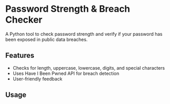 # Password Strength & Breach Checker

A Python tool to check password strength and verify if your password has been exposed in public data breaches.

## Features

- Checks for length, uppercase, lowercase, digits, and special characters
- Uses Have I Been Pwned API for breach detection
- User-friendly feedback

## Usage

